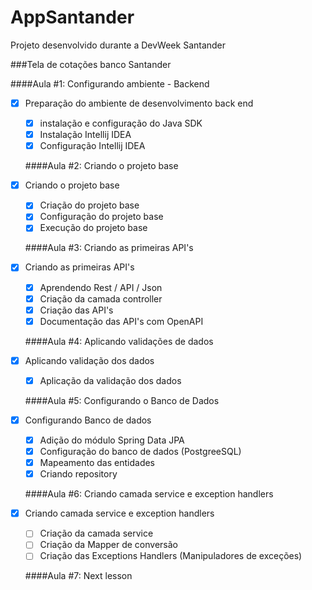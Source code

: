 # AppSantander
Projeto desenvolvido durante a DevWeek Santander

   ###Tela de cotações banco Santander

   ####Aula #1: Configurando ambiente - Backend

 - [x] Preparação do ambiente de desenvolvimento back end
   
    - [x] instalação e configuração do Java SDK
    - [x] Instalação  Intellij IDEA
    - [x] Configuração Intellij IDEA
    
   ####Aula #2: Criando o projeto base
   
 - [x] Criando o projeto base
    - [x] Criação do projeto base
    - [x] Configuração do projeto base
    - [x] Execução do projeto base

   ####Aula #3: Criando as primeiras API's

 - [x] Criando as primeiras API's
    - [x] Aprendendo Rest / API / Json
    - [x] Criação da camada controller
    - [x] Criação das API's
    - [x] Documentação das API's com OpenAPI

   ####Aula #4: Aplicando validações de dados

 - [x] Aplicando validação dos dados 
    - [x] Aplicação da validação dos dados
  
   ####Aula #5: Configurando o Banco de Dados

 - [x] Configurando Banco de dados
    - [x] Adição do módulo Spring Data JPA
    - [x] Configuração do banco de dados (PostgreeSQL)
    - [x] Mapeamento das entidades
    - [x] Criando repository

   ####Aula #6: Criando camada service e exception handlers
 
 - [x] Criando camada service e exception handlers
    - [ ] Criação da camada service
    - [ ] Criação da Mapper de conversão
    - [ ] Criação das Exceptions Handlers (Manipuladores de exceções)

   ####Aula #7: Next lesson
   